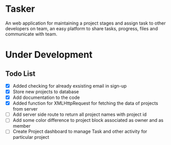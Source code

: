 # Tasker
An web application for maintaining a project stages and assign task to other developers on team, an easy platform to share tasks, progress, files and communicate with team.

# Under Development

## Todo List

- [X] Added checking for already exsisting email in sign-up
- [X] Store new projects to database
- [X] Add documentation to the code
- [X] Added function for XMLHttpRequest for fetching the data of projects from server
- [ ] Add server side route to return all project names with project id
- [ ] Add some color difference to project block associated as owner and as member
- [ ] Create Project dashboard to manage Task and other activity for particular project